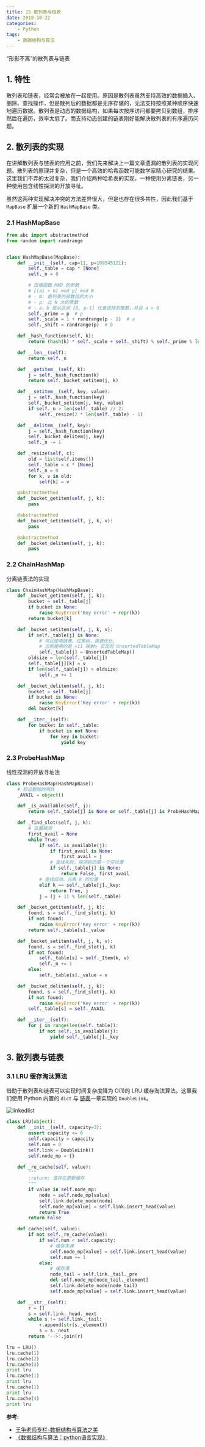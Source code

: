 ```yaml
---
title: 15 散列表与链表
date: 2018-10-22
categories:
    - Python
tags:
    - 数据结构与算法
---
```

“形影不离”的散列表与链表

<!-- more -->

## 1. 特性
散列表和链表，经常会被放在一起使用。原因是散列表虽然支持高效的数据插入、删除、查找操作，但是散列后的数据都是无序存储的，无法支持按照某种顺序快速地遍历数据。散列表是动态的数据结构，如果每次按序访问都要拷贝到数组，排序然后在遍历，效率太低了。而支持动态创建的链表刚好能解决散列表的有序遍历问题。

## 2. 散列表的实现
在讲解散列表与链表的应用之前，我们先来解决上一篇文章遗漏的散列表的实现问题。散列表的原理并复杂，但是一个高效的哈希函数可能数学家精心研究的结果。这里我们不弄的太过复杂，我们介绍两种哈希表的实现，一种使用分离链表，另一种使用包含线性探测的开放寻址。

虽然这两种实现解决冲突的方法差异很大，但是也存在很多共性，因此我们基于 `MapBase` 扩展一个新的 `HashMapBase` 类。

### 2.1 HashMapBase
```Python
from abc import abstractmethod
from random import randrange


class HashMapBase(MapBase):
    def __init__(self, cap=11, p=109345121):
        self._table = cap * [None]
        self._n = 0

        # 压缩函数 MAD 的参数
        # [(ai + b) mod p] mod N
        # - N: 散列表内部数组的大小
        # - p: 比 N 大的素数
        # - a，b 是从区间 [0, p-1] 任意选择的整数，并且 a > 0
        self._prime = p  # p
        self._scale = 1 + randrange(p - 1)  # a
        self._shift = randrange(p)  # b

    def _hash_function(self, k):
        return (hash(k) * self._scale + self._shift) % self._prime % len(self._table)

    def __len__(self):
        return self._n

    def __getitem__(self, k):
        j = self._hash_function(k)
        return self._bucket_setitem(j, k)

    def __setitem__(self, key, value):
        j = self._hash_function(key)
        self._bucket_setitem(j, key, value)
        if self._n > len(self._table) // 2:
            self._resize(2 * len(self._table) - 1)

    def __delitem__(self, key):
        j = self._hash_function(key)
        self._bucket_delitem(j, key)
        self._n -= 1

    def _resize(self, c):
        old = list(self.items())
        self._table = c * [None]
        self._n = 0
        for k, v in old:
            self[k] = v

    @abstractmethod
    def _bucket_getitem(self, j, k):
        pass

    @abstractmethod
    def _bucket_setitem(self, j, k, v):
        pass

    @abstractmethod
    def _bucket_delitem(self, j, k):
        pass

```

### 2.2 ChainHashMap
分离链表法的实现

```Python
class ChainHashMap(HashMapBase):
    def _bucket_getitem(self, j, k):
        bucket = self._table[j]
        if bucket is None:
            raise KeyError('Key error' + repr(k))
        return bucket[k]

    def _bucket_setitem(self, j, k, v):
        if self._table[j] is None:
            # 可以使用链表，红黑树，跳表优化,
            # 示例使用的是 <11 映射> 实现的 UnsortedTableMap
            self._table[j] = UnsortedTableMap()
        oldsize = len(self._table[j])
        self._table[j][k] = v
        if len(self._table[j]) > oldsize:
            self._n += 1

    def _bucket_delitem(self, j, k):
        bucket = self._table[j]
        if bucket is None:
            raise KeyError('Key error' + repr(k))
        del bucket[k]

    def __iter__(self):
        for bucket in self._table:
            if bucket is not None:
                for key in bucket:
                    yield key

```

### 2.3 ProbeHashMap
线性探测的开放寻址法

```Python
class ProbeHashMap(HashMapBase):
    # 标记删除的哨兵
    _AVAIL = object()

    def _is_available(self, j):
        return self._table[j] is None or self._table[j] is ProbeHashMap._AVAIL

    def _find_slot(self, j, k):
        # 位置探测
        first_avail = None
        while True:
            if self._is_available(j):
                if first_avail is None:
                    first_avail = j
                # 查找失败，探测到的第一个空位置
                if self._table[j] is None:
                    return False, first_avail
            # 查找成功，元素 k 的位置
            elif k == self._table[j]._key:
                return True, j
            j = (j + 1) % len(self._table)

    def _bucket_getitem(self, j, k):
        found, s = self._find_slot(j, k)
        if not found:
            raise KeyError('Key error' + repr(k))
        return self._table[s]._value

    def _bucket_setitem(self, j, k, v):
        found, s = self._find_slot(j, k)
        if not found:
            self._table[s] = self._Item(k, v)
            self._n += 1
        else:
            self._table[s]._value = v

    def _bucket_delitem(self, j, k):
        found, s = self._find_slot(j, k)
        if not found:
            raise KeyError('Key error' + repr(k))
        self._table[s] = self._AVAIL

    def __iter__(self):
        for j in range(len(self._table)):
            if not self._is_available(j):
                yield self._table[j]._key

```

## 3. 散列表与链表
### 3.1 LRU 缓存淘汰算法
借助于散列表和链表可以实现时间复杂度降为 O(1)的 LRU 缓存淘汰算法。这里我们使用 Python 内置的 `dict` 与 [链表](https://hotttao.github.io/2018/10/10/alog/linkedlist/)一章实现的 `DoubleLink`。

![linkedlist](/images/algo/hash_list/lru.jpg)

```python
class LRU(object):
    def __init__(self, capacity=3):
        assert capacity <= 0
        self.capacity = capacity
        self.num = 0
        self.link = DoubleLink()
        self.node_mp = {}

    def _re_cache(self, value):
        """
        :return: 值存在更新缓存
        """
        if value in self.node_mp:
            node = self.node_mp[value]
            self.link.delete_node(node)
            self.node_mp[value] = self.link.insert_head(value)
            return True
        return False

    def cache(self, value):
        if not self._re_cache(value):
            if self.num < self.capacity:
                # 缓存未满
                self.node_mp[value] = self.link.insert_head(value)
                self.num += 1
            else:
                # 缓存满
                node_tail = self.link._tail._pre
                del self.node_mp[node_tail._element]
                self.link.delete_node(node_tail)
                self.node_mp[value] = self.link.insert_head(value)

    def __str__(self):
        r = []
        s = self.link._head._next
        while s != self.link._tail:
            r.append(str(s._element))
            s = s._next
        return '-->'.join(r)

lru = LRU()
lru.cache(1)
lru.cache(2)
lru.cache(3)
print lru
lru.cache(1)
print lru
lru.cache(1)
print lru
lru.cache(4)
print lru
```

**参考:**
- [王争老师专栏-数据结构与算法之美](https://time.geekbang.org/column/126)
- [《数据结构与算法：python语言实现》](https://book.douban.com/subject/30323938/)
